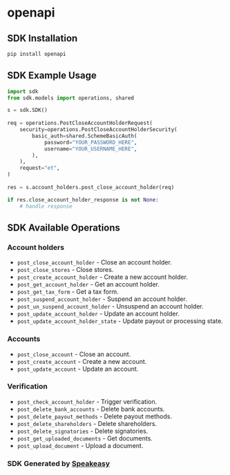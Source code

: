 # openapi

<!-- Start SDK Installation -->
## SDK Installation

```bash
pip install openapi
```
<!-- End SDK Installation -->

## SDK Example Usage
<!-- Start SDK Example Usage -->
```python
import sdk
from sdk.models import operations, shared

s = sdk.SDK()
    
req = operations.PostCloseAccountHolderRequest(
    security=operations.PostCloseAccountHolderSecurity(
        basic_auth=shared.SchemeBasicAuth(
            password="YOUR_PASSWORD_HERE",
            username="YOUR_USERNAME_HERE",
        ),
    ),
    request="et",
)
    
res = s.account_holders.post_close_account_holder(req)

if res.close_account_holder_response is not None:
    # handle response
```
<!-- End SDK Example Usage -->

<!-- Start SDK Available Operations -->
## SDK Available Operations

### Account holders

* `post_close_account_holder` - Close an account holder.
* `post_close_stores` - Close stores.
* `post_create_account_holder` - Create a new account holder.
* `post_get_account_holder` - Get an account holder.
* `post_get_tax_form` - Get a tax form.
* `post_suspend_account_holder` - Suspend an account holder.
* `post_un_suspend_account_holder` - Unsuspend an account holder.
* `post_update_account_holder` - Update an account holder.
* `post_update_account_holder_state` - Update payout or processing state.

### Accounts

* `post_close_account` - Close an account.
* `post_create_account` - Create a new account.
* `post_update_account` - Update an account.

### Verification

* `post_check_account_holder` - Trigger verification.
* `post_delete_bank_accounts` - Delete bank accounts.
* `post_delete_payout_methods` - Delete payout methods.
* `post_delete_shareholders` - Delete shareholders.
* `post_delete_signatories` - Delete signatories.
* `post_get_uploaded_documents` - Get documents.
* `post_upload_document` - Upload a document.

<!-- End SDK Available Operations -->

### SDK Generated by [Speakeasy](https://docs.speakeasyapi.dev/docs/using-speakeasy/client-sdks)
